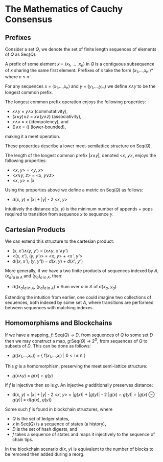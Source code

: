 # The Mathematics of Cauchy Consensus
## Prefixes
Consider a set *Q*, we denote the set of finite length sequences of elements of *Q* as Seq(*Q*).

A prefix of some element *x* = (*x*<sub>1</sub>, ... ,*x*<sub>n</sub>) in *Q* is a contiguous subsequence of *x* sharing the same first element. Prefixes of *x* take the form (*x*<sub>1</sub>,...,*x*<sub>n'</sub>)* where *n* ≤ *n'*.

For any sequences *x* = (*x*<sub>1</sub>,...,*x*<sub>n</sub>) and *y* = (*y*<sub>1</sub>,...,*y*<sub>m</sub>) we define *x*∧*y* to be the longest common prefix. 

The longest common prefix operation enjoys the following properties:
* *x*∧*y* = *y*∧*x* (commutativity),
* (*x*∧*y*)∧*z* = *x*∧(*y*∧*z*) (associativity),
* *x*∧*x* = x (idempotency), and
* ()∧*x* = () (lower-bounded),

making it a meet operation.

These properties describe a lower meet-semilattice structure on Seq(*Q*).

The length of the longest common prefix |*x*∧*y*|, denoted <*x*, *y*>, enjoys the following properties:
* <*x*, *y*> = <*y*, *x*>
* <*x*∨*y*, *z*> = <*x*, *y*∨*z*>
* <*x*, *y*> = |x|

Using the properties above we define a metric on Seq(*Q*) as follows:
* *d*(*x*, *y*) = |x| + |y| - 2 <*x*, *y*>

Intuitively the distance *d*(*x*, *y*) is the minimum number of appends + pops required to transition from sequence *x* to sequence *y*.

## Cartesian Products
We can extend this structure to the cartesian product:
* (*x*, *x'*)∧(*y*, *y'*) = (*x*∧*y*, *x'*∧*y'*)
* <(*x*, *x'*), (*y*, *y'*)> = <*x*, *y*> + <*x'*, *y'*>
* *d*((*x*, *x'*), (*y*, *y'*)) = *d*(*x*, *y*) + *d*(*x'*, *y'*)

More generally, if we have a two finite products of sequences indexed by *A*, (*x*<sub>*a*</sub>)<sub>*a* in *A*</sub> and (*y*<sub>*a*</sub>)<sub>*a* in *A*</sub>, then:
* *d*((*x*<sub>*a*</sub>)<sub>*a* in *A*</sub>, (*y*<sub>*a*</sub>)<sub>*a* in *A*</sub>) = Sum over *a* in *A* of d(*x*<sub>*a*</sub>, *y*<sub>*a*</sub>).

Extending the intuition from earlier, one could imagine two collections of sequences, both indexed by some set *A*, where transitions are performed between sequences with matching indexes.

## Homomorphisms and Blockchains
If we have a mapping, *f*: Seq(*Q*) -> *D*, from sequences of *Q* to some set *D* then we may construct a map, *g*:Seq(*Q*) -> 2<sup>*D*</sup>, from sequences of *Q* to subsets of *D*. This can be done as follows:
* *g*((*x*<sub>1</sub>,...,*x*<sub>n</sub>)) = { f(*x*<sub>1</sub>,...,*x*<sub>i</sub>) | 0 < i ≤ n }

This *g* is a homomorphism, preserving the meet semi-lattice structure:
* *g*(*x*∧*y*) = *g*(*x*) ∩ *g*(*y*)

If *f* is injective then so is *g*. An injective *g* additionally preserves distance:
* d(*x*, *y*) = |*x*| + |*y*| - 2 <*x*, *y*> = |*g*(*x*)| + |*g*(*y*)| - 2 |*g*(*x*) ∩ *g*(*y*)| = |*g*(*x*) ⊖ *g*(*y*)| = d(*g*(*x*), *g*(*y*))

Some such *f* is found in blockchain structures, where 
* *Q* is the set of ledger states,
* *x* in Seq(*Q*) is a sequence of states (a history),
* *D* is the set of hash digests, and
* *f* takes a sequence of states and maps it injectively to the sequence of chain tips.

In the blockchain scenario d(*x*, *y*) is equivalent to the number of blocks to be removed then added during a reorg.
